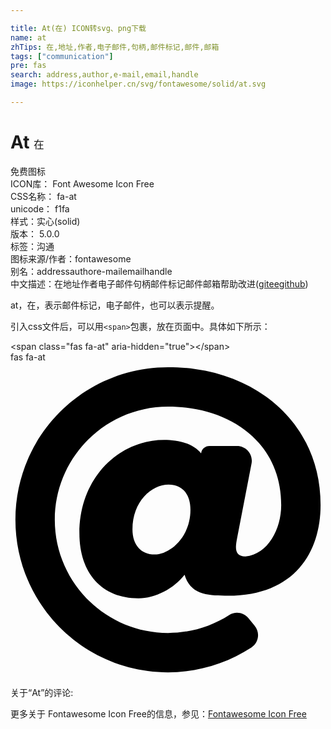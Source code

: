 ```yaml
---

title: At(在) ICON转svg、png下载
name: at
zhTips: 在,地址,作者,电子邮件,句柄,邮件标记,邮件,邮箱
tags: ["communication"]
pre: fas
search: address,author,e-mail,email,handle
image: https://iconhelper.cn/svg/fontawesome/solid/at.svg

---
```


# At  <small style="font-size: 60%;font-weight: 100">在</small>


<div class="detail-page">
<p>
<span><span class="badge-success badge">免费图标</span> </span>
<br/>
<span>
ICON库：
<span class="badge-secondary badge">Font Awesome Icon Free</span> 
</span>
<br/>
<span>
CSS名称：
<span class="badge-secondary badge">fa-at</span> 
</span>
<br/>
<span>
unicode：
<span class="badge-secondary badge">f1fa</span> 
<copy-btn content='f1fa' btn-title=""></copy-btn>
<copy-btn :content='String.fromCodePoint(parseInt("f1fa", 16))' btn-title="复制U"></copy-btn>
</span><br/><span>样式：<span class="badge-light badge">实心(solid)</span></span>
<br/>
<span>
版本：
<span class="badge-secondary badge">5.0.0</span> 
</span><br/><span>标签：<span class="badge-light badge"><router-link to="/tags/communication.html">沟通</router-link></span></span>
<br/>
<span>图标来源/作者：<span class="badge-light badge">fontawesome</span></span> 
<br/>
<span>别名：<span class="badge-light badge">address</span><span class="badge-light badge">author</span><span class="badge-light badge">e-mail</span><span class="badge-light badge">email</span><span class="badge-light badge">handle</span></span><br/><span class="zh-detail">中文描述：<span class="badge-primary badge">在</span><span class="badge-primary badge">地址</span><span class="badge-primary badge">作者</span><span class="badge-primary badge">电子邮件</span><span class="badge-primary badge">句柄</span><span class="badge-primary badge">邮件标记</span><span class="badge-primary badge">邮件</span><span class="badge-primary badge">邮箱</span><span class="help-link"><span>帮助改进</span>(<a href="https://gitee.com/liuwave/icon-helper/edit/master/json/fontawesome/solid/at.json" target="_blank" rel="noopener noreferrer">gitee</a><a href="https://github.com/liuwave/icon-helper/edit/master/json/fontawesome/solid/at.json" target="_blank" rel="noopener noreferrer">github</a></span>)</span><br/>
</p>
</div><div class="description description alert alert-light">at，在，表示邮件标记，电子邮件，也可以表示提醒。</div>
<div class="alert alert-dark">
  <i class="fas fa-at fa-xs"></i>
  <i class="fas fa-at fa-sm"></i>
  <i class="fas fa-at fa-lg"></i>
  <i class="fas fa-at fa-2x"></i>
  <i class="fas fa-at fa-3x"></i>
  <i class="fas fa-at fa-5x"></i>
  <i class="fas fa-at fa-7x"></i>
</div>
<div>
  <p>引入css文件后，可以用<code>&lt;span&gt;</code>包裹，放在页面中。具体如下所示：    
  </p>
  <div class="alert alert-primary" style="font-size: 14px">
    &lt;span class="fas fa-at" aria-hidden="true"&gt;&lt;/span&gt;
    <copy-btn content='<span class="fas fa-at" aria-hidden="true"></span>'></copy-btn>
  </div>
  <div class="alert alert-secondary">
    <i class="fas fa-at"
    style="font-size: 24px"
    aria-hidden="true"></i> fas fa-at
    <copy-btn content="fas fa-at" btn-title="复制图标名称"></copy-btn>
  </div>
</div>
<div id="svg" class="svg-wrap">
<svg xmlns="http://www.w3.org/2000/svg" viewBox="0 0 512 512"><path d="M256 8C118.941 8 8 118.919 8 256c0 137.059 110.919 248 248 248 48.154 0 95.342-14.14 135.408-40.223 12.005-7.815 14.625-24.288 5.552-35.372l-10.177-12.433c-7.671-9.371-21.179-11.667-31.373-5.129C325.92 429.757 291.314 440 256 440c-101.458 0-184-82.542-184-184S154.542 72 256 72c100.139 0 184 57.619 184 160 0 38.786-21.093 79.742-58.17 83.693-17.349-.454-16.91-12.857-13.476-30.024l23.433-121.11C394.653 149.75 383.308 136 368.225 136h-44.981a13.518 13.518 0 0 0-13.432 11.993l-.01.092c-14.697-17.901-40.448-21.775-59.971-21.775-74.58 0-137.831 62.234-137.831 151.46 0 65.303 36.785 105.87 96 105.87 26.984 0 57.369-15.637 74.991-38.333 9.522 34.104 40.613 34.103 70.71 34.103C462.609 379.41 504 307.798 504 232 504 95.653 394.023 8 256 8zm-21.68 304.43c-22.249 0-36.07-15.623-36.07-40.771 0-44.993 30.779-72.729 58.63-72.729 22.292 0 35.601 15.241 35.601 40.77 0 45.061-33.875 72.73-58.161 72.73z"/></svg>
</div>
<detail full-name='fa-at'></detail>
<div>
<p>关于“At”的评论:</p>
</div>
<Vssue title="关于“At”的评论" ></Vssue>    
<div><p>更多关于  Fontawesome Icon Free的信息，参见：<a target="_blank" href="https://iconhelper.cn/fontawesome.html">Fontawesome Icon Free</a>
</p></div>
